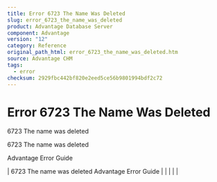 ```yaml
---
title: Error 6723 The Name Was Deleted
slug: error_6723_the_name_was_deleted
product: Advantage Database Server
component: Advantage
version: "12"
category: Reference
original_path_html: error_6723_the_name_was_deleted.htm
source: Advantage CHM
tags:
  - error
checksum: 2929fbc442bf820e2eed5ce56b9801994bdf2c72
---
```


# Error 6723 The Name Was Deleted

6723 The name was deleted

6723 The name was deleted

Advantage Error Guide

| 6723 The name was deleted  Advantage Error Guide |  |  |  |  |
